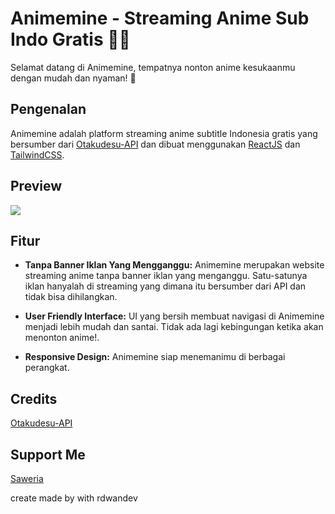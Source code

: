 # Animemine - Streaming Anime Sub Indo Gratis 🍿🐨

Selamat datang di Animemine, tempatnya nonton anime kesukaanmu dengan mudah dan nyaman! 🎉

## Pengenalan

Animemine adalah platform streaming anime subtitle Indonesia gratis yang bersumber dari [Otakudesu-API](https://github.com/rakarmp/unofficial-otakudesu-api) dan dibuat menggunakan [ReactJS](https://react.dev) dan [TailwindCSS](https://tailwindcss.com).

## Preview

<img src="https://github.com/uxytech/animemine/assets/149013489/b106a17b-a80a-4043-a9f7-5942678418ca" />

## Fitur

- **Tanpa Banner Iklan Yang Mengganggu:** Animemine merupakan website streaming anime tanpa banner iklan yang menganggu. Satu-satunya iklan hanyalah di streaming yang dimana itu bersumber dari API dan tidak bisa dihilangkan.

- **User Friendly Interface:** UI yang bersih membuat navigasi di Animemine menjadi lebih mudah dan santai. Tidak ada lagi kebingungan ketika akan menonton anime!.

- **Responsive Design:** Animemine siap menemanimu di berbagai perangkat.


## Credits

[Otakudesu-API](https://github.com/rakarmp/unofficial-otakudesu-api)

## Support Me

[Saweria](https://saweria.co/rdwandev)

create made by with rdwandev
